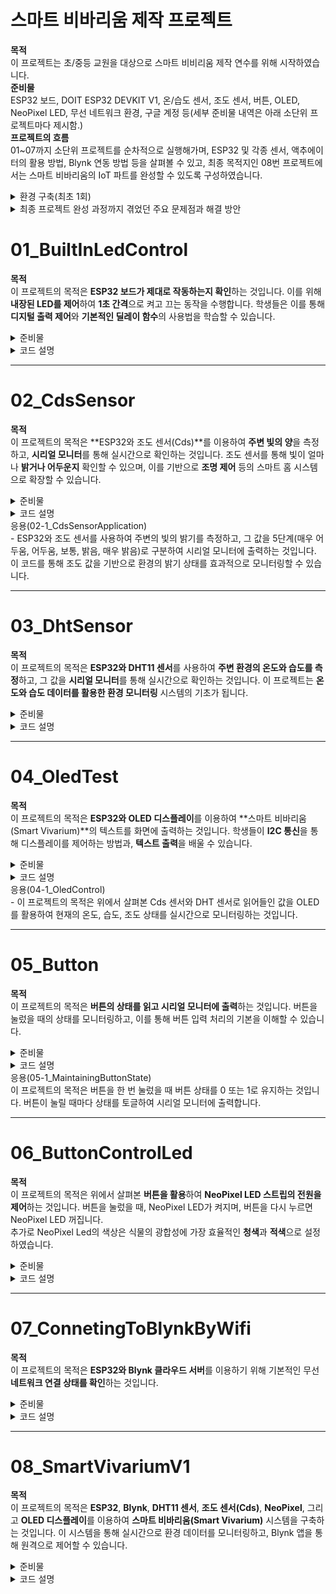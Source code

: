 # 스마트 비바리움 제작 프로젝트
**목적**<br>
이 프로젝트는 초/중등 교원을 대상으로 스마트 비비리움 제작 연수를 위해 시작하였습니다.<br>
**준비물**<br>
ESP32 보드, DOIT ESP32 DEVKIT V1, 온/습도 센서, 조도 센서, 버튼, OLED, NeoPixel LED, 무선 네트워크 환경, 구글 계정 등(세부 준비물 내역은 아래 소단위 프로젝트마다 제시함.)<br>
**프로젝트의 흐름**<br>
01~07까지 소단위 프로젝트를 순차적으로 실행해가며, ESP32 및 각종 센서, 액추에이터의 활용 방법, Blynk 연동 방법 등을 살펴볼 수 있고, 최종 목적지인 08번 프로젝트에서는 스마트 비바리움의 IoT 파트를 완성할 수 있도록 구성하였습니다.<br>
<details>
  <summary>환경 구축(최초 1회)</summary>
  1. OS에 맞는 [Arduino IDE 설치](https://www.arduino.cc/en/software)<br>
  2. 필요한 경우 시스템 언어 변경(File/Arduino IED->Preferences->재시작)<br>
  3. 기본 설정->추가 보드 관리자 URL->'비공식 보드 지원 URL 목록을 보려면 클릭하십시오.' 클릭->'Espressif ESP32' 검색->해당 '*.json'파일 복사/붙여넣기 후 확인<br>
  4. 보드 매니저->'esp32 by Espressif Systems'설치<br>
  5. PC와 ESP32 연결<br>
  6. 보드 및 포트를 아래와 같이 연결<br>
     - 보드: DOIT ESP32 DEVKIT V1<br>
     - 포트: Serial Port(USB), 포트 번호는 COM4, COM3 등으로 다를 수 있음.<br>
  7. [ESP32 업로드 에러 발생 시](https://docs.google.com/presentation/d/1MqSPEBPEWeh-agVcmBz7CRioSePWG-13oV_nJNzy-uo/edit?usp=sharing, "문제해결")
</details>
<details>
  <summary>최종 프로젝트 완성 과정까지 겪었던 주요 문제점과 해결 방안</summary>

  **1. 문제점: LED가 계속 깜빡거림**  
  - **원인**: `LedOnOff()` 함수가 타이머에 의해 주기적으로 호출되어 버튼을 누르지 않아도 LED가 반복해서 깜빡거리는 문제가 발생.
  - **해결 방안**: 타이머에서 `LedOnOff()` 호출을 제거하고, 버튼 입력을 확인하는 `handleButtonPress()` 함수로 버튼이 눌렸을 때만 LED 상태를 변경하도록 수정.

  **2. 문제점: Blynk 앱에서 LED 제어가 정상적으로 동작하지 않음**  
  - **원인**: Blynk 핸들러에서 `led_state` 값을 업데이트하는 과정에서 LED 상태가 제대로 반영되지 않음.
  - **해결 방안**: `BLYNK_WRITE(V3)` 핸들러에서 받은 값을 기반으로 `updateLEDState()` 함수를 호출하여, Blynk 앱에서 보낸 값에 맞게 LED 상태를 정확히 제어하도록 수정.

  **3. 문제점: 버튼 입력 시 LED 상태가 불안정함**  
  - **원인**: 버튼 디바운싱 처리가 부족하여, 빠르게 버튼을 누르면 LED 상태가 불안정하게 변하는 문제가 발생.
  - **해결 방안**: `handleButtonPress()` 함수에서 **디바운싱 처리**를 강화하고, 버튼이 눌릴 때와 떼었을 때만 LED 상태를 변경하도록 로직을 개선. 또한, **풀업(Pull-up) 저항**을 활성화하여, GPIO 핀의 불안정한 상태(floating)를 방지하기 위해 `pinMode(BUTTON_PIN, INPUT_PULLUP)`을 적용. 이로 인해 버튼 입력이 안정적으로 처리됨.

  **4. 문제점: OLED 화면에 값이 제대로 갱신되지 않음**  
  - **원인**: 디스플레이 버퍼가 제대로 초기화되지 않거나, 센서 데이터를 읽는 주기와 디스플레이 업데이트 주기가 맞지 않음.
  - **해결 방안**: `showDisplay()` 함수에서 디스플레이를 초기화한 후 값을 출력하도록 하고, 타이머로 주기적으로 값을 갱신하여 문제가 해결됨.

  **5. 문제점: WiFi 연결 오류**  
  - **원인**: WiFi 연결 시, 일부 설정이 제대로 적용되지 않아 ESP32가 네트워크에 연결되지 않거나 Blynk 서버와 통신하지 못하는 문제가 발생.
  - **해결 방안**: WiFi 및 Blynk 관련 설정은 `#define`으로 먼저 정의한 후 관련 함수들을 `#include`로 호출함으로써 `Blynk.begin()`에서 올바르게 호출되도록 수정. 이로 인해 WiFi 및 Blynk 연결 오류가 해결됨.

</details>


# 01_BuiltInLedControl

**목적**  
이 프로젝트의 목적은 **ESP32 보드가 제대로 작동하는지 확인**하는 것입니다. 이를 위해 **내장된 LED를 제어**하여 **1초 간격**으로 켜고 끄는 동작을 수행합니다. 학생들은 이를 통해 **디지털 출력 제어**와 **기본적인 딜레이 함수**의 사용법을 학습할 수 있습니다.

<details>
  <summary>준비물</summary>
  - ESP32 개발 보드<br>
  - USB 케이블(ESP32와 PC 연결용)<br>
  - Arduino IDE (코드 작성 및 업로드)<br>
</details>

<details>
  <summary>코드 설명</summary>
  이 실습에서는 ESP32 내장 LED를 활용하여 간단한 점멸 제어를 수행합니다.<br>
  GPIO 2번 핀에 연결된 내장 LED를 1초마다 켜고 끄는 동작을 반복하게 됩니다.<br>
  이를 통해 ESP32가 **정상적으로 작동하는지** 확인할 수 있습니다.  
</details>

---

# 02_CdsSensor

**목적**  
이 프로젝트의 목적은 **ESP32와 조도 센서(Cds)**를 이용하여 **주변 빛의 양**을 측정하고, **시리얼 모니터**를 통해 실시간으로 확인하는 것입니다. 조도 센서를 통해 빛이 얼마나 **밝거나 어두운지** 확인할 수 있으며, 이를 기반으로 **조명 제어** 등의 스마트 홈 시스템으로 확장할 수 있습니다.

<details>
  <summary>준비물</summary>
  - ESP32 개발 보드<br>  
  - 조도 센서(Cds)<br>
  - 점퍼 와이어<br>
  - USB 케이블(ESP32와 PC 연결용)<br>
  - Arduino IDE(코드 작성 및 업로드)<br>
</details>

<details>
  <summary>코드 설명</summary>
  - GPIO 39번 핀을 사용하여 조도 센서의 아날로그 값을 읽어들입니다.<br> 
  - 시리얼 모니터를 통해 실시간으로 빛의 강도를 모니터링합니다.<br>
  - delay(1000)을 사용해 1초 간격으로 값을 출력하여 효율적인 모니터링을 구현합니다.<br>
  - 읽어들인 아날로그 값(0 ~ 4095)은 빛의 양에 따라 변화하며, 값이 낮을수록 어두운 상태, 값이 높을수록 밝은 상태를 의미합니다.<br>
</details>

  <summary>응용(02-1_CdsSensorApplication)</summary>
  - ESP32와 조도 센서를 사용하여 주변의 빛의 밝기를 측정하고, 그 값을 5단계(매우 어두움, 어두움, 보통, 밝음, 매우 밝음)로 구분하여 시리얼 모니터에 출력하는 것입니다. 이 코드를 통해 조도 값을 기반으로 환경의 밝기 상태를 효과적으로 모니터링할 수 있습니다.

---

# 03_DhtSensor

**목적**  
이 프로젝트의 목적은 **ESP32와 DHT11 센서**를 사용하여 **주변 환경의 온도와 습도를 측정**하고, 그 값을 **시리얼 모니터**를 통해 실시간으로 확인하는 것입니다. 이 프로젝트는 **온도와 습도 데이터를 활용한 환경 모니터링** 시스템의 기초가 됩니다.

<details>
  <summary>준비물</summary>
  - ESP32 개발 보드<br>
  - DHT11 온습도 센서<br>
  - 점퍼 와이어<br>
  - USB 케이블 (ESP32와 PC 연결용)<br>
  - Arduino IDE (코드 작성 및 업로드)<br>
  - DHT 라이브러리 (Arduino IDE에서 설치, 본 실습에서는 DHT sensor library by Adafruit 사용)<br>
</details>

<details>
  <summary>코드 설명</summary>
  - GPIO 14번 핀에 연결된 DHT11 센서로부터 온도와 습도 데이터를 읽어들입니다.<br>
  - `dht.readTemperature()` 함수로 온도 값을, `dht.readHumidity()` 함수로 습도 값을 읽습니다.<br>
  - 읽어들인 값은 시리얼 모니터를 통해 출력되며, 2초 간격으로 데이터를 갱신합니다.<br>
  - DHT11 센서는 2초 이상의 딜레이가 필요하므로, 각 데이터 읽기 전 `delay(2000)`을 사용합니다.<br>
  - 9600 baud rate로 시리얼 통신을 설정하여, 읽어들인 데이터를 출력합니다.<br>
</details>

---

# 04_OledTest

**목적**  
이 프로젝트의 목적은 **ESP32와 OLED 디스플레이**를 이용하여 **스마트 비바리움(Smart Vivarium)**의 텍스트를 화면에 출력하는 것입니다. 학생들이 **I2C 통신**을 통해 디스플레이를 제어하는 방법과, **텍스트 출력**을 배울 수 있습니다.

<details>
  <summary>준비물</summary>
  - ESP32 개발 보드<br>
  - 128x64 OLED 디스플레이 (SSD1306)<br>
  - 점퍼 와이어<br>
  - USB 케이블(ESP32와 PC 연결용)<br>
  - Arduino IDE (코드 작성 및 업로드)<br>
  - Adafruit GFX 및 Adafruit SSD1306 라이브러리** (Arduino IDE에서 설치, 본 실습에서는 Adafruit SSD1306 by Adafruit 사용)<br>
</details>

<details>
  <summary>코드 설명</summary>
  - I2C 통신을 사용하여 SSD1306 OLED 디스플레이에 텍스트를 출력합니다.<br>
  - 디스플레이의 해상도(128x64)를 설정하고, 디스플레이 객체를 초기화한 후 텍스트를 출력합니다.<br>
  - 텍스트는 3줄로 구성되어 있으며, "Smart Vivarium"과 프로젝트 제작자 이름/닉네임을 포함합니다.<br>
  - `display.clearDisplay()`로 화면을 지우고, `display.setTextSize(2)`로 텍스트 크기를 두 배로 설정합니다.<br>
  - `display.println()`과 `display.print()`를 사용하여 각 줄에 텍스트를 출력하며, `display.display()`를 호출하여 내용을 OLED 화면에 실제로 출력합니다.<br>
  - 프로그램이 정상적으로 작동하지 않을 경우, 시리얼 모니터에 오류 메시지를 출력한 후 무한 루프에 빠져 오류를 디버깅할 수 있게 설정되어 있습니다.<br>
</details>

  <summary>응용(04-1_OledControl)</summary>
  - 이 프로젝트의 목적은 위에서 살펴본 Cds 센서와 DHT 센서로 읽어들인 값을 OLED를 활용하여 현재의 온도, 습도, 조도 상태를 실시간으로 모니터링하는 것입니다.<br>

  ---

# 05_Button

**목적**  
이 프로젝트의 목적은 **버튼의 상태를 읽고 시리얼 모니터에 출력**하는 것입니다. 버튼을 눌렀을 때의 상태를 모니터링하고, 이를 통해 버튼 입력 처리의 기본을 이해할 수 있습니다.

<details>
  <summary>준비물</summary>
  - ESP32 개발 보드<br>
  - 버튼<br>
  - 점퍼 와이어<br>
  - USB 케이블 (ESP32와 PC 연결용)<br>
  - Arduino IDE (코드 작성 및 업로드)<br>
</details>

<details>
  <summary>코드 설명</summary>
  - 버튼 핀 설정: `pinMode(BUTTON, INPUT)`을 사용하여 버튼 핀을 입력 모드로 설정합니다.<br>
  - 시리얼 통신 설정: `Serial.begin(9600)`으로 시리얼 통신의 전송 속도를 9600bps로 설정합니다.<br>
  - 버튼 상태 읽기: `digitalRead(BUTTON)`으로 버튼 핀의 디지털 입력 값을 읽어옵니다.<br>
  - 버튼 상태 출력: 읽어온 버튼 상태를 `Serial.println(buttonState)`를 사용하여 시리얼 모니터에 출력합니다.<br>
  - 딜레이 추가: `delay(100)`을 사용하여 버튼 상태를 읽는 간격을 100밀리초로 설정하여 입력 노이즈를 방지합니다.<br>
</details>

  <summary>응용(05-1_MaintainingButtonState)</summary>
 이 프로젝트의 목적은 버튼을 한 번 눌렀을 때 버튼 상태를 0 또는 1로 유지하는 것입니다. 버튼이 눌릴 때마다 상태를 토글하여 시리얼 모니터에 출력합니다.

 ---

 # 06_ButtonControlLed

**목적**  
이 프로젝트의 목적은 위에서 살펴본 **버튼을 활용**하여 **NeoPixel LED 스트립의 전원을 제어**하는 것입니다. 버튼을 눌렀을 때, NeoPixel LED가 켜지며, 버튼을 다시 누르면 NeoPixel LED 꺼집니다.<br>
추가로 NeoPixel Led의 색상은 식물의 광합성에 가장 효율적인 **청색**과 **적색**으로 설정하였습니다.

<details>
  <summary>준비물</summary>
  - ESP32 개발 보드<br>
  - NeoPixel LED 스트립 (픽셀 수: 9)<br>
  - 버튼<br>
  - 점퍼 와이어<br>
  - USB 케이블 (ESP32와 PC 연결용)<br>
  - Arduino IDE (코드 작성 및 업로드)<br>
  - Adafruit NeoPixel 라이브러리(Arduino IDE에서 설치, 본 실습에서는 Adafruit NeoPixel by Adafruit 사용)<br>
</details>

<details>
  <summary>코드 설명</summary>
  - 버튼 상태 읽기: `digitalRead(BUTTON_PIN)`을 사용하여 버튼의 현재 상태를 읽어옵니다.<br>
  - 버튼 상태 변화 감지: 버튼의 상태가 변화했는지 확인하고, 상태가 `HIGH`일 때 LED 상태를 토글합니다.<br>
  - LED 색상 설정: `isOn` 변수에 따라 LED의 색상을 설정합니다. 버튼이 눌리면 짝수 인덱스의 LED를 빨간색으로, 홀수 인덱스의 LED를 파란색으로 설정합니다. 버튼이 눌리지 않으면 모든 LED를 꺼서 LED를 끕니다.<br>
  - 디바운싱: 버튼 입력의 노이즈를 방지하기 위해 짧은 지연을 추가합니다.<br>
</details>

---

# 07_ConnetingToBlynkByWifi

**목적**  
이 프로젝트의 목적은 **ESP32와 Blynk 클라우드 서버**를 이용하기 위해 기본적인 무선 **네트워크 연결 상태를 확인**하는 것입니다.

<details>
  <summary>준비물</summary>
  - ESP32 개발 보드<br>
  - USB 케이블(ESP32와 PC 연결용)<br>
  - WiFi 네트워크 (SSID 및 비밀번호 필요. 5G는 연결이 안되므로 주의할 것)<br>
  - Blynk 템플릿 (Blynk 계정 및 인증 토큰 필요)<br>
  - Arduino IDE (코드 작성 및 업로드)<br>
  - Blynk 라이브러리 (Arduino IDE에서 설치, 본 실습에서는 Blynk by Volodymyr Shymanskyy 사용)<br>
</details>

<details>
  <summary>코드 설명</summary>
  - `Blynk.begin()` 함수를 사용하여 ESP32가 WiFi 네트워크와 Blynk 서버에 연결되도록 설정합니다.<br>
  - 내장 LED(2번 핀)를 제어하여 WiFi 및 Blynk 서버의 연결 상태를 시각적으로 확인할 수 있습니다.<br>
  - `Blynk.run()` 함수는 Blynk 라이브러리가 원활하게 동작하고, 서버와의 통신을 지속적으로 유지하도록 합니다.<br>
  - 연결 상태에 따라 LED를 깜빡이도록 하여, WiFi가 연결된 상태와 Blynk 서버에 연결된 상태를 눈으로 확인할 수 있습니다.<br>
  - WiFi가 연결된 경우: LED가 1초 간격으로 깜빡입니다.<br>
  - WiFi가 연결되지 않았거나, Blynk 서버에 연결되지 않은 경우: LED가 꺼져 있습니다.<br>
  - `Serial.begin(9600)`은 시리얼 모니터에서 디버깅 정보를 확인할 수 있도록 설정하였으며, Blynk 서버와의 통신 상태를 확인하는 데 사용할 수 있습니다.<br>
</details>

---

# 08_SmartVivariumV1

**목적**  
이 프로젝트의 목적은 **ESP32**, **Blynk**, **DHT11 센서**, **조도 센서(Cds)**, **NeoPixel**, 그리고 **OLED 디스플레이**를 이용하여 **스마트 비바리움(Smart Vivarium)** 시스템을 구축하는 것입니다. 이 시스템을 통해 실시간으로 환경 데이터를 모니터링하고, Blynk 앱을 통해 원격으로 제어할 수 있습니다.

<details>
  <summary>준비물</summary>
  - ESP32 개발 보드<br>
  - DHT11 온습도 센서<br>
  - 조도 센서(Cds)<br>
  - NeoPixel LED (9개)<br>
  - SSD1306 OLED 디스플레이<br>
  - 버튼 (GPIO 23에 연결)<br>
  - USB 케이블 (ESP32와 PC 연결용)<br>
  - WiFi 네트워크 (SSID 및 비밀번호 필요)<br>
  - Blynk 템플릿 (Blynk 계정 및 인증 토큰 필요)<br>
  - Arduino IDE (코드 작성 및 업로드)<br>
  - 필요한 라이브러리 (Blynk, Adafruit SSD1306, Adafruit GFX, Adafruit NeoPixel, DHT)
</details>

<details>
  <summary>코드 설명</summary>
  - WiFi 및 Blynk 연결: `Blynk.begin()`을 사용하여 ESP32가 WiFi 네트워크와 Blynk 서버에 연결되도록 설정합니다.<br>
  - 온습도 측정: `dhtEvent()` 함수는 DHT11 센서를 사용하여 실시간으로 온도와 습도를 측정하고, 측정된 데이터를 Blynk 앱으로 전송합니다.<br>
  - 조도 측정: `cdsEvent()` 함수는 조도 센서(Cds)를 사용하여 빛의 밝기를 측정하고, 이를 Blynk 앱으로 전송합니다.<br>
  - OLED 디스플레이: `showDisplay()` 함수는 OLED 디스플레이에 실시간으로 측정된 온도, 습도, 조도 값을 출력합니다.<br>
  - NeoPixel 제어: `updateLEDState()` 함수는 NeoPixel LED의 상태를 제어하며, Blynk 앱 또는 버튼을 통해 켜고 끌 수 있습니다.<br>
  - 버튼 제어: `handleButtonPress()` 함수는 버튼을 눌렀을 때 NeoPixel LED 상태를 토글합니다. 버튼이 눌릴 때 LED 상태가 바뀌고, 변경된 상태는 Blynk 앱으로 전송됩니다.<br>
  - Blynk 앱 제어: `BLYNK_WRITE(V3)` 핸들러는 Blynk 앱에서 V3 가상 핀을 통해 LED를 제어하며, 앱에서 보내온 값을 기반으로 NeoPixel LED의 상태를 제어합니다.<br>
  - 타이머 설정: `timer.setInterval()` 함수를 사용하여 일정 시간마다 센서 데이터를 읽고, OLED 디스플레이를 갱신하며, Blynk 서버와 통신합니다.
</details>
